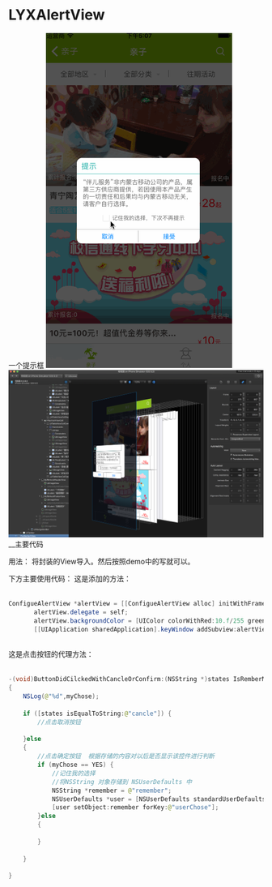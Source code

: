 # LYXAlertView
一个提示框
![image](https://github.com/liyuunxiangGit/LYXAlertView/blob/master/111.gif)
![image](https://github.com/liyuunxiangGit/LYXAlertView/blob/master/屏幕快照%202016-09-26%2011.52.19.png)
__主要代码

用法：
将封装的View导入。然后按照demo中的写就可以。

下方主要使用代码：
这是添加的方法：
```java  
  
ConfigueAlertView *alertView = [[ConfigueAlertView alloc] initWithFrame:CGRectMake(0, 0, ScreenWidth, ScreenHeight)withGroupNumber:10];
       alertView.delegate = self;
       alertView.backgroundColor = [UIColor colorWithRed:10.f/255 green:10.f/255 blue:10.f/255 alpha:0.7];
       [[UIApplication sharedApplication].keyWindow addSubview:alertView];
  
```
这是点击按钮的代理方法：
```java  
  
-(void)ButtonDidCilckedWithCancleOrConfirm:(NSString *)states IsRemberMyChose:(BOOL)myChose
{
    NSLog(@"%d",myChose);
  
    if ([states isEqualToString:@"cancle"]) {
        //点击取消按钮
        
    }else
    {
        //点击确定按钮  根据存储的内容对以后是否显示该控件进行判断
        if (myChose == YES) {
            //记住我的选择
            //将NSString 对象存储到 NSUserDefaults 中
            NSString *remember = @"remember";
            NSUserDefaults *user = [NSUserDefaults standardUserDefaults];
            [user setObject:remember forKey:@"userChose"];
        }else
        {
             
        }
         
    }
     
}
  
```
